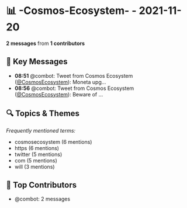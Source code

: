 # 📊 -Cosmos-Ecosystem- - 2021-11-20
**2 messages** from **1 contributors**

## 💬 Key Messages
- **08:51** @combot: Tweet from Cosmos Ecosystem ([@CosmosEcosystem](https://twitter.com/CosmosEcosystem)):
Moneta upg...
- **08:56** @combot: Tweet from Cosmos Ecosystem ([@CosmosEcosystem](https://twitter.com/CosmosEcosystem)):
Beware of ...

## 🔍 Topics & Themes
*Frequently mentioned terms:*
- cosmosecosystem (6 mentions)
- https (6 mentions)
- twitter (5 mentions)
- com (5 mentions)
- will (3 mentions)

## 👥 Top Contributors
- @combot: 2 messages